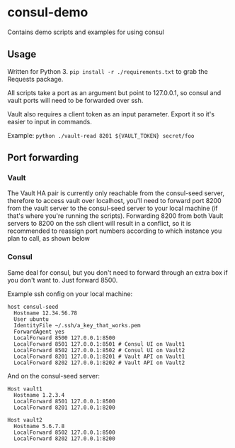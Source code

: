 # consul-demo

Contains demo scripts and examples for using consul

## Usage

Written for Python 3. `pip install -r ./requirements.txt` to grab the Requests package.

All scripts take a port as an argument but point to 127.0.0.1, so consul and vault ports will need to be forwarded over ssh.

Vault also requires a client token as an input parameter. Export it so it's easier to input in commands.

Example: `python ./vault-read 8201 ${VAULT_TOKEN} secret/foo`

## Port forwarding

### Vault

The Vault HA pair is currently only reachable from the consul-seed server, therefore to access vault over localhost, you'll need to forward port 8200 from the vault server to the consul-seed server to your local machine (if that's where you're running the scripts). Forwarding 8200 from both Vault servers to 8200 on the ssh client will result in a conflict, so it is recommended to reassign port numbers according to which instance you plan to call, as shown below

### Consul 

Same deal for consul, but you don't need to forward through an extra box if you don't want to. Just forward 8500. 

Example ssh config on your local machine:
```
host consul-seed
  Hostname 12.34.56.78
  User ubuntu
  IdentityFile ~/.ssh/a_key_that_works.pem
  ForwardAgent yes
  LocalForward 8500 127.0.0.1:8500
  LocalForward 8501 127.0.0.1:8501 # Consul UI on Vault1
  LocalForward 8502 127.0.0.1:8502 # Consul UI on Vault2
  LocalForward 8201 127.0.0.1:8201 # Vault API on Vault1
  LocalForward 8202 127.0.0.1:8202 # Vault API on Vault2
```

And on the consul-seed server:
```
Host vault1
  Hostname 1.2.3.4
  LocalForward 8501 127.0.0.1:8500
  LocalForward 8201 127.0.0.1:8200

Host vault2
  Hostname 5.6.7.8
  LocalForward 8502 127.0.0.1:8500
  LocalForward 8202 127.0.0.1:8200
```

